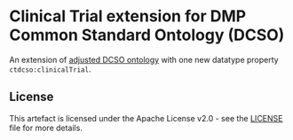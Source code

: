 # Clinical Trial extension for DMP Common Standard Ontology (DCSO)

An extension of [adjusted DCSO ontology](https://github.com/datenzee/dcso-case-study/blob/main/dcso/ontology/dcso.ttl) with one new datatype property `ctdcso:clinicalTrial`.

## License

This artefact is licensed under the Apache License v2.0 - see the [LICENSE](LICENSE) file for more details.